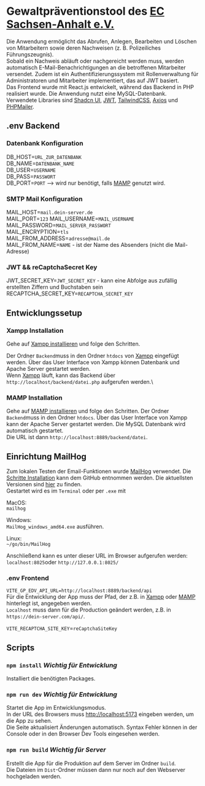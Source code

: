 # Gewaltpräventionstool des [EC Sachsen-Anhalt e.V.](https://ecsa.de/)

Die Anwendung ermöglicht das Abrufen, Anlegen, Bearbeiten und Löschen von Mitarbeitern sowie deren Nachweisen (z. B. Polizeiliches Führungszeugnis).\
Sobald ein Nachweis abläuft oder nachgereicht werden muss, werden automatisch E-Mail-Benachrichtigungen an die betroffenen Mitarbeiter versendet. Zudem ist ein Authentifizierungssystem mit Rollenverwaltung für Administratoren und Mitarbeiter implementiert, das auf JWT basiert.\
Das Frontend wurde mit React.js entwickelt, während das Backend in PHP realisiert wurde. Die Anwendung nutzt eine MySQL-Datenbank.\
Verwendete Libraries sind [Shadcn UI](https://ui.shadcn.com/), [JWT](https://auth0.com/de/learn/json-web-tokens), [TailwindCSS](https://tailwindcss.com/), [Axios](https://axios-http.com/docs/intro) und [PHPMailer](https://github.com/PHPMailer/PHPMailer).


## .env Backend

### Datenbank Konfiguration
DB_HOST=`URL_ZUR_DATENBANK`\
DB_NAME=`DATENBANK_NAME`\
DB_USER=`USERNAME`\
DB_PASS=`PASSWORT`\
DB_PORT=`PORT` --> wird nur benötigt, falls [MAMP](https://www.mamp.info/de/windows/) genutzt wird.

### SMTP Mail Konfiguration
MAIL_HOST=`mail.dein-server.de`\
MAIL_PORT=`123`
MAIL_USERNAME=`MAIL_USERNAME`\
MAIL_PASSWORD=`MAIL_SERVER_PASSWORT`\
MAIL_ENCRYPTION=`tls`\
MAIL_FROM_ADDRESS=`adresse@mail.de`\
MAIL_FROM_NAME=`NAME` - ist der Name des Absenders (nicht die Mail-Adresse)

### JWT && reCaptchaSecret Key
JWT_SECRET_KEY=`JWT_SECRET_KEY` - kann eine Abfolge aus zufällig erstellten Ziffern und Buchstaben sein
RECAPTCHA_SECRET_KEY=`RECAPTCHA_SECRET_KEY`

## Entwicklungssetup

### Xampp Installation

Gehe auf [Xampp installieren](https://www.apachefriends.org/de/faq_windows.html) und folge den Schritten.

Der Ordner `Backend`muss in den Ordner `htdocs` von [Xampp](https://www.apachefriends.org/de/index.html) eingefügt werden. Über das User Interface von Xampp können Datenbank und Apache Server gestartet werden.\
Wenn [Xampp](https://www.apachefriends.org/de/index.html) läuft, kann das Backend über `http://localhost/backend/datei.php` aufgerufen werden.\

### MAMP Installation

Gehe auf [MAMP installieren](https://www.mamp.info/de/windows/) und folge den Schritten.
Der Ordner `Backend`muss in den Ordner `htdocs`. Über das User Interface von Xampp kann der Apache Server gestartet werden. Die MySQL Datenbank wird automatisch gestartet.\
Die URL ist dann `http://localhost:8889/backend/datei`.
## Einrichtung MailHog

Zum lokalen Testen der Email-Funktionen wurde [MailHog](https://github.com/mailhog/MailHog) verwendet. Die [Schritte Installation](https://github.com/mailhog/MailHog) kann dem GitHub entnommen werden. Die aktuellsten Versionen sind [hier](https://github.com/mailhog/MailHog/releases) zu finden.\
Gestartet wird es im `Terminal` oder per `.exe` mit

MacOS:\
`mailhog`

Windows:\
`MailHog_windows_amd64.exe` ausführen.

Linux:\
`~/go/bin/MailHog`

Anschließend kann es unter dieser URL im Browser aufgerufen werden:\
`localhost:8025`oder `http://127.0.0.1:8025/`

### .env Frontend

`VITE_GP_EDV_API_URL=http://localhost:8889/backend/api`\
Für die Entwicklung der App muss der Pfad, der z.B. in [Xampp](https://www.apachefriends.org/de/index.html) oder [MAMP](https://www.mamp.info/de/windows/) hinterlegt ist, angegeben werden.\
`Localhost` muss dann für die Production geändert werden, z.B. in `https://dein-server.com/api/`.

`VITE_RECAPTCHA_SITE_KEY`=`reCaptchaSiteKey`

## Scripts

### `npm install` *Wichtig für Entwicklung*
Installiert die benötigten Packages.

### `npm run dev` *Wichtig für Entwicklung*
Startet die App im Entwicklungsmodus.\
In der URL des Browsers muss [http://localhost:5173](http://localhost:5173) eingeben werden, um die App zu sehen.\
Die Seite aktualisiert Änderungen automatisch. Syntax Fehler können in der Console oder in den Browser Dev Tools eingesehen werden.

### `npm run build` *Wichtig für Server*

Erstellt die App für die Produktion auf dem Server im Ordner `build`.  
Die Dateien im `Dist`-Ordner müssen dann nur noch auf den Webserver hochgeladen werden.